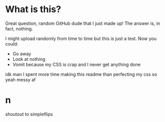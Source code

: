 # What is this?
Great question, random GitHub dude that I just made up! The answer is, in fact, nothing.

I might upload randomly from time to time but this is just a test. Now you could:

- Go away
- Look at nothing
- Vomit because my CSS is crap and I never get anything done

idk man I spent more time making this readme than perfecting my css so yeah messy af

# n
shoutout to simpleflips
